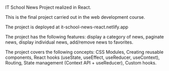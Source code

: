 IT School News Project realized in React.

This is the final project carried out in the web development course.

The project is deployed at it-school-news-react.netlify.app

The project has the following features: display a category of news, paginate news, display individual news, add/remove news to favorites.

The project covers the following concepts: CSS Modules, Creating reusable components, React hooks (useState, useEffect, useReducer, useContext), Routing, State management (Context API + useReducer), Custom hooks.



